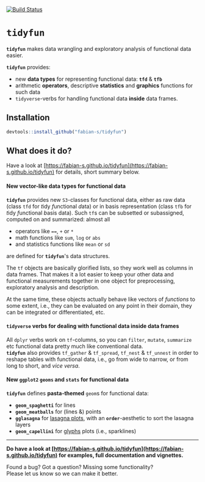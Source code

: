 [![Build Status](https://travis-ci.org/fabian-s/tidyfun.svg?branch=master)](https://travis-ci.org/fabian-s/tidyfun)

# **`tidyfun`**

**`tidyfun`** makes data wrangling and exploratory analysis of functional data easier.

**`tidyfun`** provides:  

- new **data types** for representing functional data: **`tfd`** & **`tfb`**
- arithmetic **operators**, descriptive **statistics** and **graphics** functions for such data
- `tidyverse`-verbs for handling functional data **inside** data frames.

## Installation

``` r
devtools::install_github("fabian-s/tidyfun")
```

## What does it do?

Have a look at [https://fabian-s.github.io/tidyfun](https://fabian-s.github.io/tidyfun) for details, short summary below.

#### New vector-like data types for functional data

**`tidyfun`** provides new `S3`-classes for functional data, either as raw data (class `tfd` for *t*idy *f*unctional *d*ata) or in basis representation (class `tfb` for *t*idy *f*unctional *b*asis data). 
Such `tf`s can be subsetted or subassigned, computed on and summarized: almost all

- operators like `==`, `+` or `*`
- math functions like `sum`, `log` or `abs` 
- and statistics functions like `mean` or `sd`  

are defined for **`tidyfun`**'s data structures.

The `tf` objects are basically glorified lists, so they work well as columns in data frames. That makes it a lot easier to keep your other data and functional measurements together in one object for preprocessing, exploratory analysis and description.

At the same time, these objects actually behave like vectors of *functions* to some extent, i.e., they can be evaluated on any point in their domain, they can be integrated or differentiated, etc.

#### `tidyverse` verbs for dealing with functional data inside data frames

All `dplyr` verbs work on `tf`-columns, so you can `filter`, `mutate`, `summarize` etc
functional data pretty much like conventional data.  
**`tidyfun`** also provides `tf_gather` & `tf_spread`, `tf_nest` & `tf_unnest`
in order to reshape tables with functional data, i.e., go from wide to narrow, or from long to short, and *vice versa*.

#### New `ggplot2` `geoms` and `stats` for functional data

**`tidyfun`** defines **pasta-themed** `geom`s for functional data:

- **`geom_spaghetti`** for lines
- **`geom_meatballs`**  for (lines &) points
- **`gglasagna`** for [lasagna plots](https://asset.jmir.pub/assets/76aeec48564abf0e6f6da8e9cd06346d.png), with an **`order`**-aesthetic to sort the lasagna layers
- **`geom_capellini`** for [glyphs](http://ggobi.github.io/ggally/index_files/figure-html/glyphs-basic-usage-1.png) plots (i.e., sparklines)

----------------------

**Do have a look at [https://fabian-s.github.io/tidyfun](https://fabian-s.github.io/tidyfun) for examples, full documentation and vignettes.**

Found a bug? Got a question? Missing some functionality?   
Please let us know so we can make it better.  


